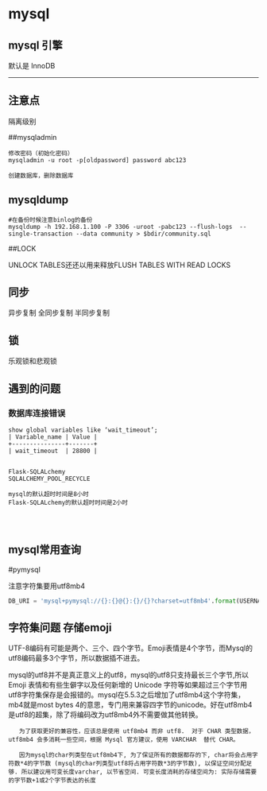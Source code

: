# mysql

## mysql 引擎

默认是 InnoDB

---

## 注意点

隔离级别



##mysqladmin

```
修改密码（初始化密码）
mysqladmin -u root -p[oldpassword] password abc123

创建数据库，删除数据库

```



## mysqldump

```shell
#在备份时候注意binlog的备份
mysqldump -h 192.168.1.100 -P 3306 -uroot -pabc123 --flush-logs  --single-transaction --data community > $bdir/community.sql
```









##LOCK

UNLOCK TABLES还还以用来释放FLUSH TABLES WITH READ LOCKS

## 同步

异步复制   全同步复制   半同步复制

## 锁

乐观锁和悲观锁



## 遇到的问题

### 数据库连接错误

```
show global variables like ‘wait_timeout’;
| Variable_name | Value |
+---------------+-------+
| wait_timeout  | 28800 |


Flask-SQLALchemy
SQLALCHEMY_POOL_RECYCLE

mysql的默认超时时间是8小时
Flask-SQLALchemy的默认超时时间是2小时




```

## mysql常用查询



#pymysql

注意字符集要用utf8mb4

```python
DB_URI = 'mysql+pymysql://{}:{}@{}:{}/{}?charset=utf8mb4'.format(USERNAME, PASSWORD, HOSTNAME, PORT, DATABASE)
```

## 字符集问题   存储emoji

UTF-8编码有可能是两个、三个、四个字节。Emoji表情是4个字节，而Mysql的utf8编码最多3个字节，所以数据插不进去。

mysql的utf8并不是真正意义上的utf8，mysql的utf8只支持最长三个字节,所以Emoji 表情和有些生僻字以及任何新增的 Unicode 字符等如果超过三个字节用utf8字符集保存是会报错的。mysql在5.5.3之后增加了utf8mb4这个字符集，mb4就是most bytes 4的意思，专门用来兼容四字节的unicode。好在utf8mb4是utf8的超集，除了将编码改为utf8mb4外不需要做其他转换。

       为了获取更好的兼容性，应该总是使用 utf8mb4 而非 utf8.  对于 CHAR 类型数据，utf8mb4 会多消耗一些空间，根据 Mysql 官方建议，使用 VARCHAR  替代 CHAR。
    
       因为mysql的char列类型在utf8mb4下, 为了保证所有的数据都存的下, char将会占用字符数*4的字节数 (mysql的char列类型utf8将占用字符数*3的字节数), 以保证空间分配足够. 所以建议用可变长度varchar, 以节省空间. 可变长度消耗的存储空间为: 实际存储需要的字节数+1或2个字节表达的长度



